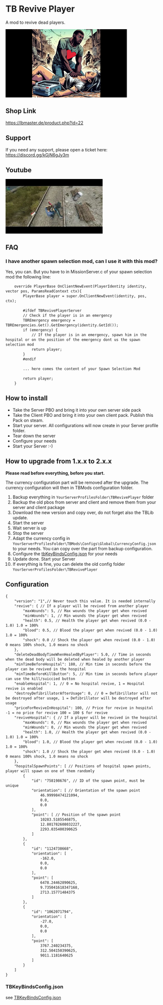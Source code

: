 # TB Revive Player

A mod to revive dead players.

<img src="./Logo.png" alt="TB Jewels of Survival" width="400"/>

## Shop Link
https://lbmaster.de/product.php?id=22

## Support

If you need any support, please open a ticket here: https://discord.gg/kGjN6gJy3m

## Youtube

[![Version 1](logoYT.png)](https://youtu.be/Dh3ECiVC6S4)

## FAQ

### I have another spawn selection mod, can I use it with this mod?

Yes, you can. But you have to in MissionServer.c of your spawn selection mod the following line:

````
    override PlayerBase OnClientNewEvent(PlayerIdentity identity, vector pos, ParamsReadContext ctx){
        PlayerBase player = super.OnClientNewEvent(identity, pos, ctx);

    	#ifdef TBRevivePlayerServer
    	// Check if the player is in an emergency
		TBREmergency emergency = TBREmergencies.Get().GetEmergency(identity.GetId());
		if (emergency) {
            // If the player is in an emergency, spawn him in the hospital or on the position of the emergency dont us the spawn selection mod
			return player;
		}
		#endif
		
		... here comes the content of your Spawn Selection Mod
		
		return player;
    }
````


## How to install

- Take the Server PBO and bring it into your own server side pack
- Take the Client PBO and bring it into your own client pack. Publish this Pack on steam.
- Start your server. All configurations will now create in your Server profile folder.
- Tear down the server
- Configure your needs
- Start your Server :-)

## How to upgrade from 1.x.x to 2.x.x

**Please read before everything, before you start.**

The currency configuration part will be removed after the upgrade. The currency configuration will then in TBMods configuration folder.

1. Backup everything in ``YourServerProfilesFolder\TBRevivePlayer`` folder
1. Backup the old pbos from server and client and remove them from your server and client package
1. Download the new version and copy over, do not forget also the TBLib update.
1. Start the server
1. Wait server is up
1. Stop the server
1. Adapt the currency config in ``YourServerProfilesFolder\TBMods\Configs\Global\CurrencyConfig.json`` to your needs. You can copy over the part from backup configuration.
1. Configure the [tbKeyBindsConfig.json](../GlobalConfigs/Readme.md#tbkeybindsconfigjson) for your needs
1. Update done. Start your Server
1. If everything is fine, you can delete the old config folder ``YourServerProfilesFolder\TBRevivePlayer``

## Configuration

````
{
    "version": "1",// Never touch this value. It is needed internally
    "revive": { // If a player will be revived from another player
        "maxWounds": 5, // Max wounds the player get when revived
        "minWounds": 1, // Min wounds the player get when revived
        "health": 0.5, // Health the player get when revived (0.0 - 1.0) 1.0 = 100%
        "blood": 0.5, // Blood the player get when revived (0.0 - 1.0) 1.0 = 100%
        "shock": 0.0 // Shock the player get when revived (0.0 - 1.0) 0 means 100% shock, 1.0 means no shock
    },
    "deleteDeadBodyTimeWhenHealedByPlayer": 5.0, // Time in seconds when the dead body will be deleted when healed by another player
    "minTimeBeforeHospital": 180, // Min time in seconds before the player can be revived in the hospital
    "minTimeBeforeKillButton": 5, // Min time in seconds before player can use the kill/suiccied button
    "enableHospital": 1, // 0 = No hospital revive, 1 = Hospital revive is enabled
    "destroyDefibrillatorAfterUsage": 0, // 0 = Defibrillator will not be destroyed after usage, 1 = Defibrillator will be destroyed after usage
    "priceForReviveInHospital": 100, // Price for revive in hospital -1 = no price for revive 100 = 100 $ for revive
    "reviveHospital": { // If a player will be revived in the hospital
        "maxWounds": 0, // Max wounds the player get when revived
        "minWounds": 0, // Min wounds the player get when revived
        "health": 1.0, // Health the player get when revived (0.0 - 1.0) 1.0 = 100%
        "blood": 1.0, // Blood the player get when revived (0.0 - 1.0) 1.0 = 100%
        "shock": 1.0 // Shock the player get when revived (0.0 - 1.0) 0 means 100% shock, 1.0 means no shock
    },
    "hospitalSpawnPoints": [ // Positions of hospital spawn points, player will spawn on one of them randomly
        {
            "id": "758198676", // ID of the spawn point, must be unique
            "orientation": [ // Orientation of the spawn point
                46.99998474121094,
                0.0,
                0.0
            ],
            "point": [ // Position of the spawn point
                10283.5185546875,
                12.801782608032227,
                2293.035400390625
            ]
        },
        {
            "id": "1124738668",
            "orientation": [
                -162.0,
                0.0,
                0.0
            ],
            "point": [
                6478.24462890625,
                9.735041618347168,
                2713.15771484375
            ]
        },
        {
            "id": "1062071794",
            "orientation": [
                -27.0,
                0.0,
                0.0
            ],
            "point": [
                3767.240234375,
                312.504150390625,
                9011.1181640625
            ]
        }
    ]
}

````

### TBKeyBindsConfig.json

see [TBKeyBindsConfig.json](../GlobalConfigs/Readme.md#tbkeybindsconfigjson)
